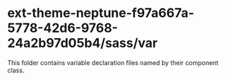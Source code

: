 # ext-theme-neptune-f97a667a-5778-42d6-9768-24a2b97d05b4/sass/var

This folder contains variable declaration files named by their component class.
